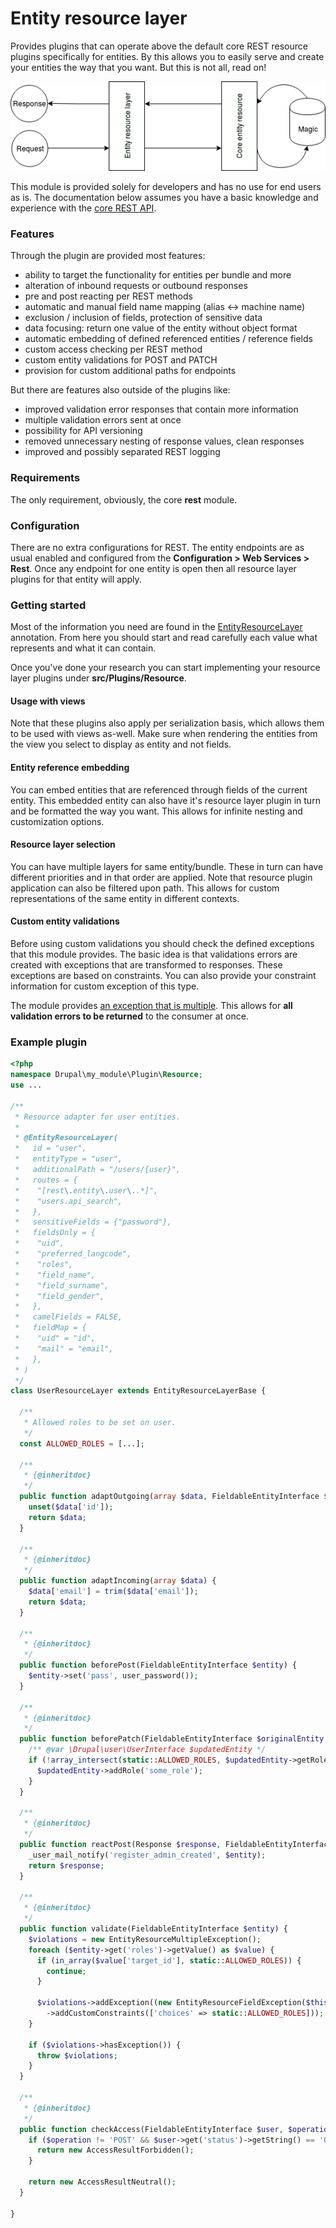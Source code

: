 # Entity resource layer
Provides plugins that can operate above the default core REST resource 
plugins specifically for entities. By this allows you to easily serve 
and create your entities the way that you want. But this is not all,
read on!

![explanatory diagram](misc/diagram.png)

This module is provided solely for developers and has no use for end 
users as is. The documentation below assumes you have a basic 
knowledge and experience with the 
[core REST API](https://www.drupal.org/docs/8/api/restful-web-services-api/restful-web-services-api-overview).

### Features
Through the plugin are provided most features:
* ability to target the functionality for entities per bundle and more
* alteration of inbound requests or outbound responses
* pre and post reacting per REST methods
* automatic and manual field name mapping (alias <-> machine name)
* exclusion / inclusion of fields, protection of sensitive data
* data focusing: return one value of the entity without object format
* automatic embedding of defined referenced entities / reference fields
* custom access checking per REST method
* custom entity validations for POST and PATCH
* provision for custom additional paths for endpoints

But there are features also outside of the plugins like:
* improved validation error responses that contain more information
* multiple validation errors sent at once
* possibility for API versioning
* removed unnecessary nesting of response values, clean responses
* improved and possibly separated REST logging

### Requirements
The only requirement, obviously, the core **rest** module.

### Configuration
There are no extra configurations for REST. The entity endpoints are 
as usual enabled and configured from the 
**Configuration > Web Services > Rest**. Once any endpoint for one 
entity is open then all resource layer plugins for that entity will 
apply.

### Getting started
Most of the information you need are found in the 
[EntityResourceLayer](src/Annotation/EntityResourceLayer.php) 
annotation. From here you should start and read carefully each value 
what represents and what it can contain.

Once you've done your research you can start implementing your 
resource layer plugins under **src/Plugins/Resource**. 

#### Usage with views
Note that these plugins also apply per serialization basis, which allows 
them to be used with views as-well. Make sure when rendering the entities
from the view you select to display as entity and not fields.

#### Entity reference embedding
You can embed entities that are referenced through fields of the current
entity. This embedded entity can also have it's resource layer plugin in
turn and be formatted the way you want. This allows for infinite nesting
and customization options.

#### Resource layer selection
You can have multiple layers for same entity/bundle. These in turn can
have different priorities and in that order are applied. Note that resource 
plugin application can also be filtered upon path. This allows for custom
representations of the same entity in different contexts.

#### Custom entity validations
Before using custom validations you should check the defined exceptions
that this module provides. The basic idea is that validations errors
are created with exceptions that are transformed to responses. These
exceptions are based on constraints. You can also provide your
constraint information for custom exception of this type.

The module provides 
[an exception that is multiple](src/Exception/EntityResourceMultipleException.php). 
This allows for **all validation errors to be returned** to the consumer 
at once.

### Example plugin
```php
<?php
namespace Drupal\my_module\Plugin\Resource;
use ...

/**
 * Resource adapter for user entities.
 *
 * @EntityResourceLayer(
 *   id = "user",
 *   entityType = "user",
 *   additionalPath = "/users/{user}",
 *   routes = {
 *    "[rest\.entity\.user\..*]",
 *    "users.api_search",
 *   },
 *   sensitiveFields = {"password"},
 *   fieldsOnly = {
 *    "uid",
 *    "preferred_langcode",
 *    "roles",
 *    "field_name",
 *    "field_surname",
 *    "field_gender",
 *   },
 *   camelFields = FALSE,
 *   fieldMap = {
 *    "uid" = "id",
 *    "mail" = "email",
 *   },
 * )
 */
class UserResourceLayer extends EntityResourceLayerBase {

  /**
   * Allowed roles to be set on user.
   */
  const ALLOWED_ROLES = [...];

  /**
   * {@inheritdoc}
   */
  public function adaptOutgoing(array $data, FieldableEntityInterface $entity) {
    unset($data['id']);
    return $data;
  }

  /**
   * {@inheritdoc}
   */
  public function adaptIncoming(array $data) {
    $data['email'] = trim($data['email']);
    return $data;
  }

  /**
   * {@inheritdoc}
   */
  public function beforePost(FieldableEntityInterface $entity) {
    $entity->set('pass', user_password());
  }

  /**
   * {@inheritdoc}
   */
  public function beforePatch(FieldableEntityInterface $originalEntity, FieldableEntityInterface $updatedEntity = NULL) {
    /** @var \Drupal\user\UserInterface $updatedEntity */
    if (!array_intersect(static::ALLOWED_ROLES, $updatedEntity->getRoles())) {
      $updatedEntity->addRole('some_role');
    }
  }

  /**
   * {@inheritdoc}
   */
  public function reactPost(Response $response, FieldableEntityInterface $entity) {
    _user_mail_notify('register_admin_created', $entity);
    return $response;
  }

  /**
   * {@inheritdoc}
   */
  public function validate(FieldableEntityInterface $entity) {
    $violations = new EntityResourceMultipleException();
    foreach ($entity->get('roles')->getValue() as $value) {
      if (in_array($value['target_id'], static::ALLOWED_ROLES)) {
        continue;
      }

      $violations->addException((new EntityResourceFieldException($this->t('You cannot set this role for the user.'), 'roles', 'FIELD_INV_VALUES'))
        ->addCustomConstraints(['choices' => static::ALLOWED_ROLES]));
    }
    
    if ($violations->hasException()) {
      throw $violations;
    }
  }

  /**
   * {@inheritdoc}
   */
  public function checkAccess(FieldableEntityInterface $user, $operation) {
    if ($operation != 'POST' && $user->get('status')->getString() == '0') {
      return new AccessResultForbidden();
    }

    return new AccessResultNeutral();
  }

}

```
